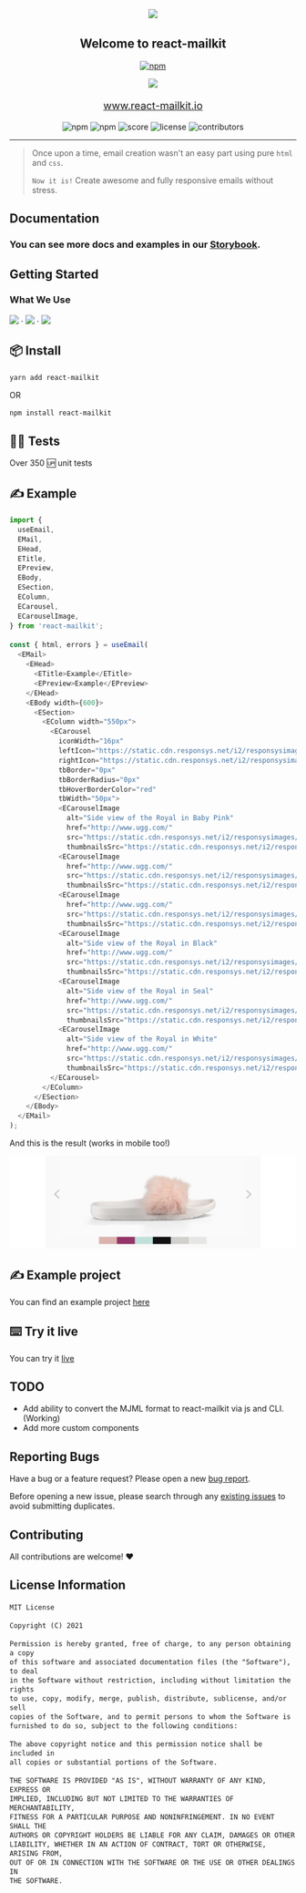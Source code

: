 <p align="center">
  <a href="https://www.react-mailkit.io">
  <img
    src='./logo.png'
    height='84'
  />
  </a>
</p>

<h2 align="center">
  Welcome to react-mailkit 
</h2>

<p align="center">
  <a href="https://twitter.com/intent/tweet?text=@reactjs%20@mjmlio%20Create%20awesome%20and%20fully%20responsive%20emails%20without%20stress.&url=https://github.com/pavkout/react-mailkit&hashtags=react,email,templates,blocks,developers" target="_blank">
    <img alt="npm" src="https://img.shields.io/twitter/url/http/shields.io.svg?style=social">
  </a>
<p>
<p align="center"><img src="./logo-icon.png" height='64' /></p>

<p align="center" style="font-size: 18px">
  <a href="https://www.react-mailkit.io">
  www.react-mailkit.io 
  </a>
</p>

<p align="center">
<img alt="npm" src="https://img.shields.io/npm/dw/react-mailkit">

<img alt="npm" src="https://img.shields.io/npm/v/react-mailkit"/>

<img alt="score" src="https://img.shields.io/npms-io/maintenance-score/react-mailkit"/>

<img alt="license" src="https://img.shields.io/github/license/pavkout/react-mailkit"/>

<img alt="contributors" src="https://img.shields.io/github/contributors/pavkout/react-mailkit"/>
</p>

---

> Once upon a time, email creation wasn't an easy part using pure `html` and `css`.
>
> `Now it is!` Create awesome and fully responsive emails without stress.

## Documentation

### You can see more docs and examples in our [Storybook](https://pavkout.github.io/react-mailkit).

## Getting Started

### What We Use

<img
  src='https://cdn.worldvectorlogo.com/logos/mjml-by-mailjet.svg'
  height='64'
/> &middot; <img
  src='https://logos-download.com/wp-content/uploads/2016/09/React_logo_wordmark-700x235.png'
  height='64'
/> &middot; <img
  src='https://www.techgeeknext.com/img/typescript/typescript-logo.png'
  height='64'
/>

## 📦 Install

```bash
yarn add react-mailkit
```

OR

```bash
npm install react-mailkit
```

## 👨‍💻 Tests

Over 350 🆙 unit tests

## ✍️ Example

```js
import {
  useEmail,
  EMail,
  EHead,
  ETitle,
  EPreview,
  EBody,
  ESection,
  EColumn,
  ECarousel,
  ECarouselImage,
} from 'react-mailkit';

const { html, errors } = useEmail(
  <EMail>
    <EHead>
      <ETitle>Example</ETitle>
      <EPreview>Example</EPreview>
    </EHead>
    <EBody width={600}>
      <ESection>
        <EColumn width="550px">
          <ECarousel
            iconWidth="16px"
            leftIcon="https://static.cdn.responsys.net/i2/responsysimages/uggs/contentlibrary/promotional/2017/06-june/20170615_u_royale-b/images/arrow-left.png"
            rightIcon="https://static.cdn.responsys.net/i2/responsysimages/uggs/contentlibrary/promotional/2017/06-june/20170615_u_royale-b/images/arrow-right.png"
            tbBorder="0px"
            tbBorderRadius="0px"
            tbHoverBorderColor="red"
            tbWidth="50px">
            <ECarouselImage
              alt="Side view of the Royal in Baby Pink"
              href="http://www.ugg.com/"
              src="https://static.cdn.responsys.net/i2/responsysimages/uggs/contentlibrary/promotional/2017/06-june/20170615_u_royale-b/images/product1.jpg"
              thumbnailsSrc="https://static.cdn.responsys.net/i2/responsysimages/uggs/contentlibrary/promotional/2017/06-june/20170615_u_royale-b/images/BPNK.gif"></ECarouselImage>
            <ECarouselImage
              href="http://www.ugg.com/"
              src="https://static.cdn.responsys.net/i2/responsysimages/uggs/contentlibrary/promotional/2017/06-june/20170615_u_royale-b/images/product2.jpg"
              thumbnailsSrc="https://static.cdn.responsys.net/i2/responsysimages/uggs/contentlibrary/promotional/2017/06-june/20170615_u_royale-b/images/NOPK.gif"></ECarouselImage>
            <ECarouselImage
              href="http://www.ugg.com/"
              src="https://static.cdn.responsys.net/i2/responsysimages/uggs/contentlibrary/promotional/2017/06-june/20170615_u_royale-b/images/product3.jpg"
              thumbnailsSrc="https://static.cdn.responsys.net/i2/responsysimages/uggs/contentlibrary/promotional/2017/06-june/20170615_u_royale-b/images/BBLU.gif"></ECarouselImage>
            <ECarouselImage
              alt="Side view of the Royal in Black"
              href="http://www.ugg.com/"
              src="https://static.cdn.responsys.net/i2/responsysimages/uggs/contentlibrary/promotional/2017/06-june/20170615_u_royale-b/images/product4.jpg"
              thumbnailsSrc="https://static.cdn.responsys.net/i2/responsysimages/uggs/contentlibrary/promotional/2017/06-june/20170615_u_royale-b/images/BLK.gif"></ECarouselImage>
            <ECarouselImage
              alt="Side view of the Royal in Seal"
              href="http://www.ugg.com/"
              src="https://static.cdn.responsys.net/i2/responsysimages/uggs/contentlibrary/promotional/2017/06-june/20170615_u_royale-b/images/product5.jpg"
              thumbnailsSrc="https://static.cdn.responsys.net/i2/responsysimages/uggs/contentlibrary/promotional/2017/06-june/20170615_u_royale-b/images/SEL.gif"></ECarouselImage>
            <ECarouselImage
              alt="Side view of the Royal in White"
              href="http://www.ugg.com/"
              src="https://static.cdn.responsys.net/i2/responsysimages/uggs/contentlibrary/promotional/2017/06-june/20170615_u_royale-b/images/product6.jpg"
              thumbnailsSrc="https://static.cdn.responsys.net/i2/responsysimages/uggs/contentlibrary/promotional/2017/06-june/20170615_u_royale-b/images/WHT.gif"></ECarouselImage>
          </ECarousel>
        </EColumn>
      </ESection>
    </EBody>
  </EMail>
);
```

And this is the result (works in mobile too!)

<img
    src='./example.png'
  />

## ✍️ Example project

You can find an example project
[here](https://github.com/pavkout/react-mailkit/tree/main/packages/react-mailkit-example)

## ⌨️ Try it live

You can try it [live](https://www.react-mailkit.io/#/try-it-live)

## TODO

- Add ability to convert the MJML format to react-mailkit via js and CLI. (Working)
- Add more custom components

## Reporting Bugs

Have a bug or a feature request? Please open a new
[bug report](https://github.com/pavkout/react-mailkit/issues).

Before opening a new issue, please search through any [existing issues](https://github.com/pavkout/react-mailkit/issues)
to avoid submitting duplicates.

## Contributing

All contributions are welcome! ❤️

## License Information

```
MIT License

Copyright (C) 2021

Permission is hereby granted, free of charge, to any person obtaining a copy
of this software and associated documentation files (the "Software"), to deal
in the Software without restriction, including without limitation the rights
to use, copy, modify, merge, publish, distribute, sublicense, and/or sell
copies of the Software, and to permit persons to whom the Software is
furnished to do so, subject to the following conditions:

The above copyright notice and this permission notice shall be included in
all copies or substantial portions of the Software.

THE SOFTWARE IS PROVIDED "AS IS", WITHOUT WARRANTY OF ANY KIND, EXPRESS OR
IMPLIED, INCLUDING BUT NOT LIMITED TO THE WARRANTIES OF MERCHANTABILITY,
FITNESS FOR A PARTICULAR PURPOSE AND NONINFRINGEMENT. IN NO EVENT SHALL THE
AUTHORS OR COPYRIGHT HOLDERS BE LIABLE FOR ANY CLAIM, DAMAGES OR OTHER
LIABILITY, WHETHER IN AN ACTION OF CONTRACT, TORT OR OTHERWISE, ARISING FROM,
OUT OF OR IN CONNECTION WITH THE SOFTWARE OR THE USE OR OTHER DEALINGS IN
THE SOFTWARE.
```
